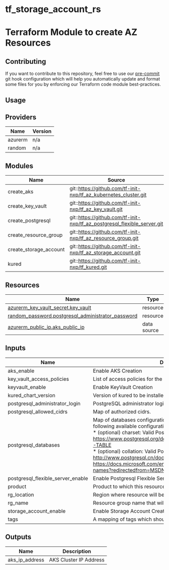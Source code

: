 # tf_storage_account_rs

<!-- BEGIN_TF_DOCS -->
# Terraform Module to create AZ Resources

## Contributing
If you want to contribute to this repository, feel free to use our [pre-commit](https://pre-commit.com/) git hook configuration
which will help you automatically update and format some files for you by enforcing our Terraform code module best-practices.

## Usage


## Providers

| Name | Version |
|------|---------|
| azurerm | n/a |
| random | n/a |

## Modules

| Name | Source | Version |
|------|--------|---------|
| create\_aks | git::https://github.com/tf-init-nxp/tf_az_kubernetes_cluster.git | main |
| create\_key\_vault | git::https://github.com/tf-init-nxp/tf_az_key_vault.git | main |
| create\_postgresql | git::https://github.com/tf-init-nxp/tf_az_postgresql_flexible_server.git | main |
| create\_resource\_group | git::https://github.com/tf-init-nxp/tf_az_resource_group.git | main |
| create\_storage\_account | git::https://github.com/tf-init-nxp/tf_az_storage_account.git | main |
| kured | git::https://github.com/tf-init-nxp/tf_kured.git | main |

## Resources

| Name | Type |
|------|------|
| [azurerm_key_vault_secret.key_vault](https://registry.terraform.io/providers/hashicorp/azurerm/latest/docs/resources/key_vault_secret) | resource |
| [random_password.postgresql_administrator_password](https://registry.terraform.io/providers/hashicorp/random/latest/docs/resources/password) | resource |
| [azurerm_public_ip.aks_public_ip](https://registry.terraform.io/providers/hashicorp/azurerm/latest/docs/data-sources/public_ip) | data source |

## Inputs

| Name | Description | Type | Default | Required |
|------|-------------|------|---------|:--------:|
| aks\_enable | Enable AKS Creation | `bool` | `true` | no |
| key\_vault\_access\_policies | List of access policies for the Key Vault. | `list` | `[]` | no |
| keyvault\_enable | Enable KeyVault Creation | `bool` | `true` | no |
| kured\_chart\_version | Version of kured to be installed | `string` | n/a | yes |
| postgresql\_administrator\_login | PostgreSQL administrator login. | `string` | `"postgresql"` | no |
| postgresql\_allowed\_cidrs | Map of authorized cidrs. | `map(string)` | n/a | yes |
| postgresql\_databases | Map of databases configurations with database name as key and following available configuration option:<br>   *  (optional) charset: Valid PostgreSQL charset : https://www.postgresql.org/docs/current/multibyte.html#CHARSET-TABLE<br>   *  (optional) collation: Valid PostgreSQL collation : http://www.postgresql.cn/docs/13/collation.html - be careful about https://docs.microsoft.com/en-us/windows/win32/intl/locale-names?redirectedfrom=MSDN | <pre>map(object({<br>    charset   = optional(string, "UTF8")<br>    collation = optional(string, "en_US.UTF8")<br>  }))</pre> | n/a | yes |
| postgresql\_flexible\_server\_enable | Enable Postgresql Flexible Server Creation | `bool` | `true` | no |
| product | Product to which this resource belongs | `string` | `"empty"` | no |
| rg\_location | Region where resource will be created | `string` | `"westeurope"` | no |
| rg\_name | Resource group name that will be created | `string` | n/a | yes |
| storage\_account\_enable | Enable Storage Account Creation | `bool` | `true` | no |
| tags | A mapping of tags which should be assigned to all resources | `map(any)` | `{}` | no |

## Outputs

| Name | Description |
|------|-------------|
| aks\_ip\_address | AKS Cluster IP Address |
<!-- END_TF_DOCS -->
